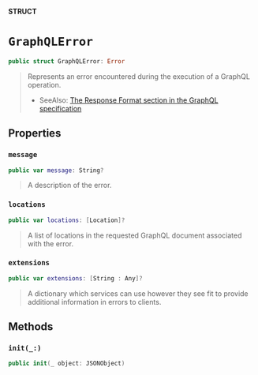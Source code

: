 **STRUCT**

# `GraphQLError`

```swift
public struct GraphQLError: Error
```

> Represents an error encountered during the execution of a GraphQL operation.
>
>  - SeeAlso: [The Response Format section in the GraphQL specification](https://facebook.github.io/graphql/#sec-Response-Format)

## Properties
### `message`

```swift
public var message: String?
```

> A description of the error.

### `locations`

```swift
public var locations: [Location]?
```

> A list of locations in the requested GraphQL document associated with the error.

### `extensions`

```swift
public var extensions: [String : Any]?
```

> A dictionary which services can use however they see fit to provide additional information in errors to clients.

## Methods
### `init(_:)`

```swift
public init(_ object: JSONObject)
```
